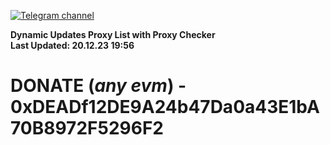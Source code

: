 [![Telegram channel](https://img.shields.io/endpoint?url=https://runkit.io/damiankrawczyk/telegram-badge/branches/master?url=https://t.me/n4z4v0d)](https://t.me/n4z4v0d) 

**Dynamic Updates Proxy List with Proxy Checker**  
**Last Updated: 20.12.23 19:56**

# DONATE (_any evm_) - 0xDEADf12DE9A24b47Da0a43E1bA70B8972F5296F2
